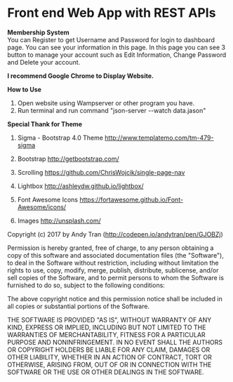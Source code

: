 # Front end Web App with REST APIs

<b>Membership System</b><br>
You can Register to get Username and Password for login to dashboard page. You can see your information in this page.
In this page you can see 3 button to manage your account such as Edit Information, Change Password and Delete your account.

<b>I recommend Google Chrome to Display Website.</b>

<b>How to Use</b>
1. Open website using Wampserver or other program you have.
2. Run terminal and run command "json-server --watch data.jason"

<b>Special Thank for Theme</b>

1. Sigma - Bootstrap 4.0 Theme http://www.templatemo.com/tm-479-sigma

2. Bootstrap http://getbootstrap.com/

3. Scrolling https://github.com/ChrisWojcik/single-page-nav

4. Lightbox http://ashleydw.github.io/lightbox/

5. Font Awesome Icons https://fortawesome.github.io/Font-Awesome/icons/

6. Images http://unsplash.com/

Copyright (c) 2017 by Andy Tran (http://codepen.io/andytran/pen/GJOBZj)

Permission is hereby granted, free of charge, to any person obtaining a copy of this software and associated documentation files (the "Software"), to deal in the Software without restriction, including without limitation the rights to use, copy, modify, merge, publish, distribute, sublicense, and/or sell copies of the Software, and to permit persons to whom the Software is furnished to do so, subject to the following conditions:

The above copyright notice and this permission notice shall be included in all copies or substantial portions of the Software.

THE SOFTWARE IS PROVIDED "AS IS", WITHOUT WARRANTY OF ANY KIND, EXPRESS OR IMPLIED, INCLUDING BUT NOT LIMITED TO THE WARRANTIES OF MERCHANTABILITY, FITNESS FOR A PARTICULAR PURPOSE AND NONINFRINGEMENT. IN NO EVENT SHALL THE AUTHORS OR COPYRIGHT HOLDERS BE LIABLE FOR ANY CLAIM, DAMAGES OR OTHER LIABILITY, WHETHER IN AN ACTION OF CONTRACT, TORT OR OTHERWISE, ARISING FROM, OUT OF OR IN CONNECTION WITH THE SOFTWARE OR THE USE OR OTHER DEALINGS IN THE SOFTWARE.
